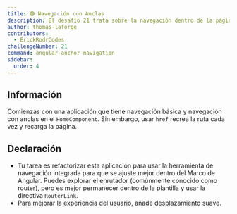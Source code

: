```yaml
---
title: 🟢 Navegación con Anclas
description: El desafío 21 trata sobre la navegación dentro de la página con anclas
author: thomas-laforge
contributors:
  - ErickRodrCodes
challengeNumber: 21
command: angular-anchor-navigation
sidebar:
  order: 4
---
```


## Información

Comienzas con una aplicación que tiene navegación básica y navegación con anclas en el `HomeComponent`. Sin embargo, usar `href` recrea la ruta cada vez y recarga la página.

## Declaración

- Tu tarea es refactorizar esta aplicación para usar la herramienta de navegación integrada para que se ajuste mejor dentro del Marco de Angular. Puedes explorar el enrutador (comúnmente conocido como router), pero es mejor permanecer dentro de la plantilla y usar la directiva `RouterLink`.
- Para mejorar la experiencia del usuario, añade desplazamiento suave.
